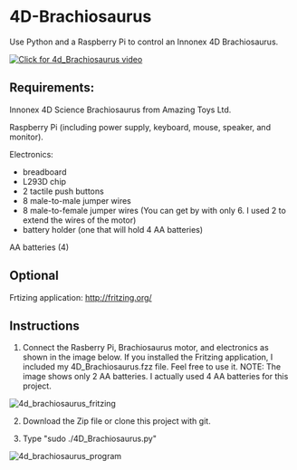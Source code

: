 # 4D-Brachiosaurus

Use Python and a Raspberry Pi to control an Innonex 4D Brachiosaurus.

[![Click for 4d_Brachiosaurus video](https://user-images.githubusercontent.com/13591438/37248667-ca6c9fe6-249d-11e8-8ba9-86e8611f4c17.JPG)](https://www.dropbox.com/s/tbtasc1s2fv91od/4D_Brachiosaurus.AVI?dl=0)


## Requirements:

Innonex 4D Science  Brachiosaurus from Amazing Toys Ltd.

Raspberry Pi (including power supply, keyboard, mouse, speaker, and monitor).

Electronics:

 * breadboard
 * L293D chip
 *  2 tactile push buttons
 *  8 male-to-male jumper wires
 *  8 male-to-female jumper wires (You can get by with only 6. I used 2 to extend the wires of the motor)
 *  battery holder (one that will hold 4 AA batteries)

AA batteries (4)

## Optional

Frtizing application: http://fritzing.org/

## Instructions

1) Connect the Rasberry Pi, Brachiosaurus motor, and electronics as shown in the image below. If you installed the Fritzing application, I included my 4D_Brachiosaurus.fzz file. Feel free to use it. NOTE: The image shows only 2 AA batteries. I actually used 4 AA batteries for this project.

![4d_brachiosaurus_fritzing](https://user-images.githubusercontent.com/13591438/37248618-aa47c958-249c-11e8-8db6-6b54e8894dcd.png)

 2) Download the Zip file or clone this project with git.

 3) Type "sudo ./4D_Brachiosaurus.py"

![4d_brachiosaurus_program](https://user-images.githubusercontent.com/13591438/37248620-aecedd7c-249c-11e8-8752-2985599f7a8b.png)
